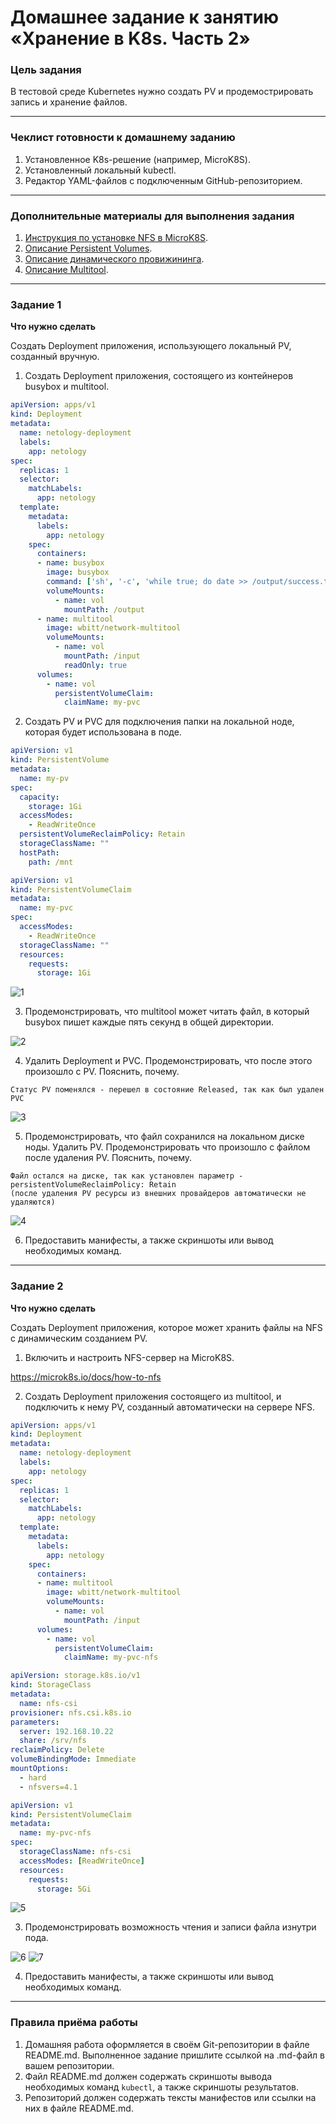 # Домашнее задание к занятию «Хранение в K8s. Часть 2»

### Цель задания

В тестовой среде Kubernetes нужно создать PV и продемострировать запись и хранение файлов.

------

### Чеклист готовности к домашнему заданию

1. Установленное K8s-решение (например, MicroK8S).
2. Установленный локальный kubectl.
3. Редактор YAML-файлов с подключенным GitHub-репозиторием.

------

### Дополнительные материалы для выполнения задания

1. [Инструкция по установке NFS в MicroK8S](https://microk8s.io/docs/nfs). 
2. [Описание Persistent Volumes](https://kubernetes.io/docs/concepts/storage/persistent-volumes/). 
3. [Описание динамического провижининга](https://kubernetes.io/docs/concepts/storage/dynamic-provisioning/). 
4. [Описание Multitool](https://github.com/wbitt/Network-MultiTool).

------

### Задание 1

**Что нужно сделать**

Создать Deployment приложения, использующего локальный PV, созданный вручную.

1. Создать Deployment приложения, состоящего из контейнеров busybox и multitool.
```yml
apiVersion: apps/v1
kind: Deployment
metadata:
  name: netology-deployment
  labels:
    app: netology
spec:
  replicas: 1
  selector:
    matchLabels:
      app: netology
  template:
    metadata:
      labels:
        app: netology
    spec:
      containers:
      - name: busybox
        image: busybox
        command: ['sh', '-c', 'while true; do date >> /output/success.txt; sleep 5; done']
        volumeMounts:
          - name: vol
            mountPath: /output
      - name: multitool
        image: wbitt/network-multitool
        volumeMounts:
          - name: vol
            mountPath: /input
            readOnly: true
      volumes:
        - name: vol
          persistentVolumeClaim:
            claimName: my-pvc
```
2. Создать PV и PVC для подключения папки на локальной ноде, которая будет использована в поде.
```yml
apiVersion: v1
kind: PersistentVolume
metadata:
  name: my-pv
spec:
  capacity:
    storage: 1Gi
  accessModes:
    - ReadWriteOnce
  persistentVolumeReclaimPolicy: Retain
  storageClassName: ""
  hostPath:
    path: /mnt
```
```yml
apiVersion: v1
kind: PersistentVolumeClaim
metadata:
  name: my-pvc
spec:
  accessModes:
    - ReadWriteOnce
  storageClassName: ""
  resources:
    requests:
      storage: 1Gi
```

![1](https://github.com/joos-net/kuber-homeworks/blob/main/2.2/img/1.png)

3. Продемонстрировать, что multitool может читать файл, в который busybox пишет каждые пять секунд в общей директории. 

![2](https://github.com/joos-net/kuber-homeworks/blob/main/2.2/img/2.png)

4. Удалить Deployment и PVC. Продемонстрировать, что после этого произошло с PV. Пояснить, почему.
```
Статус PV поменялся - перешел в состояние Released, так как был удален PVC
```
![3](https://github.com/joos-net/kuber-homeworks/blob/main/2.2/img/3.png)

5. Продемонстрировать, что файл сохранился на локальном диске ноды. Удалить PV.  Продемонстрировать что произошло с файлом после удаления PV. Пояснить, почему.
```
Файл остался на диске, так как установлен параметр - persistentVolumeReclaimPolicy: Retain
(после удаления PV ресурсы из внешних провайдеров автоматически не удаляются)
```
![4](https://github.com/joos-net/kuber-homeworks/blob/main/2.2/img/4.png)

6. Предоставить манифесты, а также скриншоты или вывод необходимых команд.

------

### Задание 2

**Что нужно сделать**

Создать Deployment приложения, которое может хранить файлы на NFS с динамическим созданием PV.

1. Включить и настроить NFS-сервер на MicroK8S.

https://microk8s.io/docs/how-to-nfs

2. Создать Deployment приложения состоящего из multitool, и подключить к нему PV, созданный автоматически на сервере NFS.
```yml
apiVersion: apps/v1
kind: Deployment
metadata:
  name: netology-deployment
  labels:
    app: netology
spec:
  replicas: 1
  selector:
    matchLabels:
      app: netology
  template:
    metadata:
      labels:
        app: netology
    spec:
      containers:
      - name: multitool
        image: wbitt/network-multitool
        volumeMounts:
          - name: vol
            mountPath: /input
      volumes:
        - name: vol
          persistentVolumeClaim:
            claimName: my-pvc-nfs
```
```yml
apiVersion: storage.k8s.io/v1
kind: StorageClass
metadata:
  name: nfs-csi
provisioner: nfs.csi.k8s.io
parameters:
  server: 192.168.10.22
  share: /srv/nfs
reclaimPolicy: Delete
volumeBindingMode: Immediate
mountOptions:
  - hard
  - nfsvers=4.1
```
```yml
apiVersion: v1
kind: PersistentVolumeClaim
metadata:
  name: my-pvc-nfs
spec:
  storageClassName: nfs-csi
  accessModes: [ReadWriteOnce]
  resources:
    requests:
      storage: 5Gi
```

![5](https://github.com/joos-net/kuber-homeworks/blob/main/2.2/img/5.png)

3. Продемонстрировать возможность чтения и записи файла изнутри пода. 

![6](https://github.com/joos-net/kuber-homeworks/blob/main/2.2/img/6.png)
![7](https://github.com/joos-net/kuber-homeworks/blob/main/2.2/img/7.png)

4. Предоставить манифесты, а также скриншоты или вывод необходимых команд.

------

### Правила приёма работы

1. Домашняя работа оформляется в своём Git-репозитории в файле README.md. Выполненное задание пришлите ссылкой на .md-файл в вашем репозитории.
2. Файл README.md должен содержать скриншоты вывода необходимых команд `kubectl`, а также скриншоты результатов.
3. Репозиторий должен содержать тексты манифестов или ссылки на них в файле README.md.
